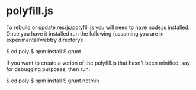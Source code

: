 polyfill.js
===========

To rebuild or update res/js/polyfill.js you will need to have
[node.js](http://nodejs.org/) installed. Once you have it installed run the
following (assuming you are in experimental/webtry directory):

$ cd poly
$ npm install
$ grunt

If you want to create a verion of the polyfill.js that hasn't been minified,
say for debugging purposes, then run:

$ cd poly
$ npm install
$ grunt notmin
